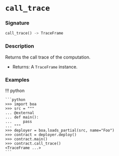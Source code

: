 # `call_trace`

<!-- TODO: Format this with !!!function syntax -->

### Signature

```python
call_trace() -> TraceFrame
```

### Description

Returns the call trace of the computation.

- Returns: A `TraceFrame` instance.

### Examples

!!! python

    ```python
    >>> import boa
    >>> src = """
    ... @external
    ... def main():
    ...     pass
    ... """
    >>> deployer = boa.loads_partial(src, name="Foo")
    >>> contract = deployer.deploy()
    >>> contract.main()
    >>> contract.call_trace()
    <TraceFrame ...>
    ```
